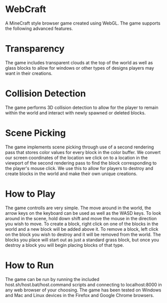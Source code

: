 # WebCraft
A MineCraft style browser game created using WebGL.
The game supports the following advanced features.

# Transparency

The game includes transparent clouds at the top of
the world as well as glass blocks to allow for
windows or other types of designs players may want
in their creations.

# Collision Detection

The game performs 3D collision detection to allow for
the player to remain within the world and interact with
newly spawned or deleted blocks. 

# Scene Picking

The game implements scene picking through use of a second
rendering pass that stores color values for every block in
the color buffer. We convert our screen coordinates of the
location we click on to a location in the viewport of the
second rendering pass to find the block corresponding to 
the player's mouse click. We use this to allow for players
to destroy and create blocks in the world and make their own
unique creations.

# How to Play

The game controlls are very simple. The move around in the
world, the arrow keys on the keyboard can be used as well as
the WASD keys. To look around in the scene, hold down shift 
and move the mouse in the direction you wish to move. To create
a block, right click on one of the blocks in the world and a new
block will be added above it. To remove a block, left click on
the block you wish to destroy and it will be removed from the 
world. The blocks you place will start out as just a standard 
grass block, but once you destroy a block you will begin placing
blocks of that type.

# How to Run

The game can be run by running the included host.sh/host.bat/host.command 
scripts and connecting to localhost:8000 in any web browser of your 
choosing. The game has been tested on Windows and Mac and Linux devices 
in the Firefox and Google Chrome browsers.
